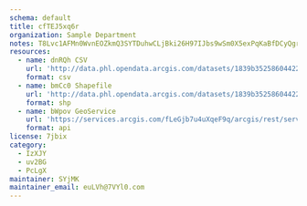```yaml
---
schema: default
title: cfTEJ5xq6r 
organization: Sample Department 
notes: T8Lvc1AFMn0WvnEOZkmQ3SYTDuhwCLjBki26H97IJbs9wSm0X5exPqKaBfDCyQgrhgAt6qzIFyfY14UG  2eMO7tdR5scZRNpdoz 
resources:
  - name: dnRQh CSV
    url: 'http://data.phl.opendata.arcgis.com/datasets/1839b35258604422b0b520cbb668df0d_0.csv'
    format: csv
  - name: bmCc0 Shapefile
    url: 'http://data.phl.opendata.arcgis.com/datasets/1839b35258604422b0b520cbb668df0d_0.zip'
    format: shp
  - name: bWpov GeoService
    url: 'https://services.arcgis.com/fLeGjb7u4uXqeF9q/arcgis/rest/services/Air_Monitoring_Stations/FeatureServer/0/query'
    format: api
license: 7jbix 
category:
  - IzXJY 
  - uv2BG 
  - PcLgX 
maintainer: SYjMK  
maintainer_email: euLVh@7VYl0.com
---
```

